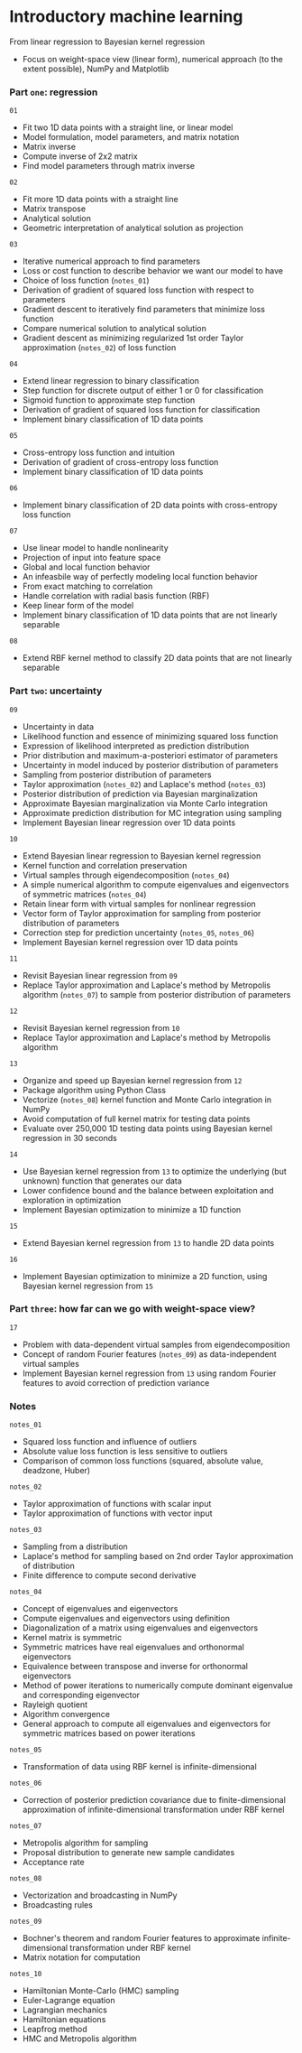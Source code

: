 # Introductory machine learning

From linear regression to Bayesian kernel regression
* Focus on weight-space view (linear form), numerical approach (to the extent possible), NumPy and Matplotlib

### Part `one`: regression

`01`
* Fit two 1D data points with a straight line, or linear model
* Model formulation, model parameters, and matrix notation
* Matrix inverse
* Compute inverse of 2x2 matrix
* Find model parameters through matrix inverse

`02`
* Fit more 1D data points with a straight line
* Matrix transpose
* Analytical solution
* Geometric interpretation of analytical solution as projection

`03`
* Iterative numerical approach to find parameters
* Loss or cost function to describe behavior we want our model to have
* Choice of loss function (`notes_01`)
* Derivation of gradient of squared loss function with respect to parameters
* Gradient descent to iteratively find parameters that minimize loss function
* Compare numerical solution to analytical solution
* Gradient descent as minimizing regularized 1st order Taylor approximation (`notes_02`) of loss function

`04`
* Extend linear regression to binary classification
* Step function for discrete output of either 1 or 0 for classification
* Sigmoid function to approximate step function
* Derivation of gradient of squared loss function for classification
* Implement binary classification of 1D data points

`05`
* Cross-entropy loss function and intuition
* Derivation of gradient of cross-entropy loss function
* Implement binary classification of 1D data points

`06`
* Implement binary classification of 2D data points with cross-entropy loss function

`07`
* Use linear model to handle nonlinearity
* Projection of input into feature space
* Global and local function behavior
* An infeasbile way of perfectly modeling local function behavior
* From exact matching to correlation
* Handle correlation with radial basis function (RBF)
* Keep linear form of the model
* Implement binary classification of 1D data points that are not linearly separable

`08`
* Extend RBF kernel method to classify 2D data points that are not linearly separable

### Part `two`: uncertainty

`09`
* Uncertainty in data
* Likelihood function and essence of minimizing squared loss function
* Expression of likelihood interpreted as prediction distribution
* Prior distribution and maximum-a-posteriori estimator of parameters
* Uncertainty in model induced by posterior distribution of parameters
* Sampling from posterior distribution of parameters
* Taylor approximation (`notes_02`) and Laplace's method (`notes_03`)
* Posterior distribution of prediction via Bayesian marginalization
* Approximate Bayesian marginalization via Monte Carlo integration
* Approximate prediction distribution for MC integration using sampling
* Implement Bayesian linear regression over 1D data points

`10`
* Extend Bayesian linear regression to Bayesian kernel regression
* Kernel function and correlation preservation
* Virtual samples through eigendecomposition (`notes_04`)
* A simple numerical algorithm to compute eigenvalues and eigenvectors of symmetric matrices (`notes_04`)
* Retain linear form with virtual samples for nonlinear regression
* Vector form of Taylor approximation for sampling from posterior distribution of parameters
* Correction step for prediction uncertainty (`notes_05`, `notes_06`)
* Implement Bayesian kernel regression over 1D data points

`11`
* Revisit Bayesian linear regression from `09`
* Replace Taylor approximation and Laplace's method by Metropolis algorithm (`notes_07`) to sample from posterior distribution of parameters

`12`
* Revisit Bayesian kernel regression from `10`
* Replace Taylor approximation and Laplace's method by Metropolis algorithm

`13`
* Organize and speed up Bayesian kernel regression from `12`
* Package algorithm using Python Class
* Vectorize (`notes_08`) kernel function and Monte Carlo integration in NumPy
* Avoid computation of full kernel matrix for testing data points
* Evaluate over 250,000 1D testing data points using Bayesian kernel regression in 30 seconds

`14`
* Use Bayesian kernel regression from `13` to optimize the underlying (but unknown) function that generates our data
* Lower confidence bound and the balance between exploitation and exploration in optimization
* Implement Bayesian optimization to minimize a 1D function

`15`
* Extend Bayesian kernel regression from `13` to handle 2D data points

`16`
* Implement Bayesian optimization to minimize a 2D function, using Bayesian kernel regression from `15`

### Part `three`: how far can we go with weight-space view?

`17`
* Problem with data-dependent virtual samples from eigendecomposition
* Concept of random Fourier features (`notes_09`) as data-independent virtual samples
* Implement Bayesian kernel regression from `13` using random Fourier features to avoid correction of prediction variance

### Notes

`notes_01`
* Squared loss function and influence of outliers
* Absolute value loss function is less sensitive to outliers
* Comparison of common loss functions (squared, absolute value, deadzone, Huber)

`notes_02`
* Taylor approximation of functions with scalar input
* Taylor approximation of functions with vector input

`notes_03`
* Sampling from a distribution
* Laplace's method for sampling based on 2nd order Taylor approximation of distribution
* Finite difference to compute second derivative

`notes_04`
* Concept of eigenvalues and eigenvectors
* Compute eigenvalues and eigenvectors using definition
* Diagonalization of a matrix using eigenvalues and eigenvectors
* Kernel matrix is symmetric
* Symmetric matrices have real eigenvalues and orthonormal eigenvectors
* Equivalence between transpose and inverse for orthonormal eigenvectors
* Method of power iterations to numerically compute dominant eigenvalue and corresponding eigenvector
* Rayleigh quotient
* Algorithm convergence
* General approach to compute all eigenvalues and eigenvectors for symmetric matrices based on power iterations

`notes_05`
* Transformation of data using RBF kernel is infinite-dimensional

`notes_06`
* Correction of posterior prediction covariance due to finite-dimensional approximation of infinite-dimensional transformation under RBF kernel

`notes_07`
* Metropolis algorithm for sampling
* Proposal distribution to generate new sample candidates
* Acceptance rate

`notes_08`
* Vectorization and broadcasting in NumPy
* Broadcasting rules

`notes_09`
* Bochner's theorem and random Fourier features to approximate infinite-dimensional transformation under RBF kernel
* Matrix notation for computation

`notes_10`
* Hamiltonian Monte-Carlo (HMC) sampling
* Euler-Lagrange equation
* Lagrangian mechanics
* Hamiltonian equations
* Leapfrog method
* HMC and Metropolis algorithm

